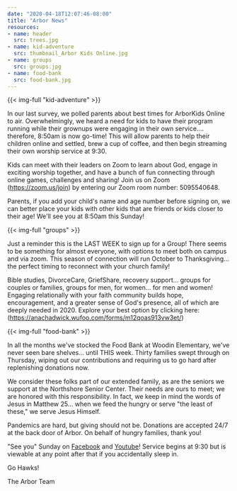 ```yaml
---
date: "2020-04-18T12:07:46-08:00"
title: "Arbor News"
resources:
- name: header
  src: trees.jpg
- name: kid-adventure
  src: thumbnail_Arbor Kids Online.jpg
- name: groups
  src: groups.jpg
- name: food-bank
  src: food-bank.jpg
---
```



{{< img-full "kid-adventure" >}}

In our last survey, we polled parents about best times for ArborKids Online to air. Overwhelmingly, we heard a need for kids to have their program running while their grownups were engaging in their own service.... therefore, 8:50am is now go-time! This will allow parents to help their children online and settled, brew a cup of coffee, and then begin streaming their own worship service at 9:30.

Kids can meet with their leaders on Zoom to learn about God, engage in exciting worship together, and have a bunch of fun connecting through online games, challenges and sharing! Join us on Zoom (https://zoom.us/join)
by entering our Zoom room number: 5095540648.

Parents, if you add your child's name and age number before signing on, we can better place your kids with other kids that are friends or kids closer to their age! We'll see you at 8:50am this Sunday!
 
{{< img-full "groups" >}}

Just a reminder this is the LAST WEEK to sign up for a Group! There seems to be something for almost everyone, with options to meet both on campus and via zoom. This season of connection will run October to Thanksgiving... the perfect timing to reconnect with your church family!

Bible studies, DivorceCare, GriefShare, recovery support... groups for couples or families, groups for men, for women... for men and women! Engaging relationally with your faith community builds hope, encouragement, and a greater sense of God's presence, all of which are deeply needed in 2020. Explore your best option by clicking here: (https://anachadwick.wufoo.com/forms/m12qoas913vw3et/)  
 
{{< img-full "food-bank" >}}

In all the months we've stocked the Food Bank at Woodin Elementary, we've never seen bare shelves... until THIS week. Thirty families swept through on Thursday, wiping out our contributions and requiring us to go hard after replenishing donations now.

We consider these folks part of our extended family, as are the seniors we support at the Northshore Senior Center. Their needs are ours to meet; we are honored with this responsibility. In fact, we keep in mind the words of Jesus in  Matthew 25... when we feed the hungry or serve "the least of these," we serve Jesus Himself.

Pandemics are hard, but giving should not be. Donations are accepted 24/7 at the back door of Arbor. On behalf of hungry families, thank you!

"See you" Sunday on [Facebook](https://www.facebook.com/arborchurchnw) and [Youtube](https://www.youtube.com/channel/UCRe_QiHhuGwlIY43ECFopNQ/featured)! Service begins at 9:30 but is viewable at any point after that if you accidentally sleep in.

Go Hawks! 

The Arbor Team



